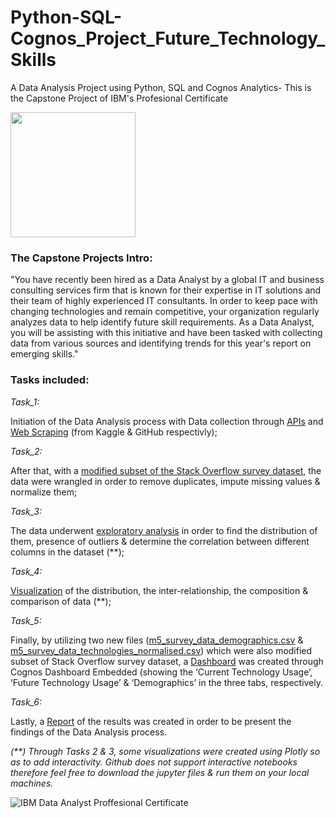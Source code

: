 # Python-SQL-Cognos_Project_Future_Technology_Skills
A Data Analysis Project using Python, SQL and Cognos Analytics- This is the Capstone Project of IBM's Profesional Certificate


<img src="https://user-images.githubusercontent.com/123563233/220436544-0d6c9986-b0e7-41a4-8577-7ec173633787.png" width="200" height="200" />


### The Capstone Projects Intro:

"You have recently been hired as a Data Analyst by a global IT and business consulting services firm that is known for their expertise in IT solutions and their team of highly experienced IT consultants.  In order to keep pace with changing technologies and remain competitive, your organization regularly analyzes data to help identify future skill requirements. As a Data Analyst, you will be assisting with this initiative and have been tasked with collecting data from various sources and identifying trends for this year's report on emerging skills."

### Tasks included:

*Task_1:* 

Initiation of the Data Analysis process with Data collection through [APIs](1.1_Collecting_Jobs_data_Using_API.ipynb) and [Web Scraping](1.2_Collecting_Jobs_Using_Web-Scraping.ipynb) (from Kaggle & GitHub respectivly);

*Task_2:*

After that, with a [modified subset of the Stack Overflow survey dataset](datasets/m1_survey_data.csv), the data were wrangled in order to remove duplicates, impute missing values & normalize them;

*Task_3:*

The data underwent [exploratory analysis](3_M3_ExploratoryDataAnalysis.ipynb) in order to find the distribution of them, presence of outliers & determine the correlation between different columns in the dataset (**);

*Task_4:*

[Visualization](4_M4_DataVisualization.ipynb) of the distribution, the inter-relationship, the composition & comparison of data (**);

*Task_5:*

Finally, by utilizing two new files ([m5_survey_data_demographics.csv](datasets/m5_survey_data_demographics.csv) & [m5_survey_data_technologies_normalised.csv](datasets/m5_survey_data_technologies_normalised.csv)) which were also modified subset of Stack Overflow survey dataset, a [Dashboard](5_M5_Dashboard.pdf) was created through Cognos Dashboard Embedded (showing the ‘Current Technology Usage’, ‘Future Technology Usage’ & ‘Demographics’ in the three tabs, respectively.

*Task_6:*

Lastly, a [Report](6_Capstone_Project_Reporting.pptx) of the results was created in order to be present the findings of the Data Analysis process. 


*(**) Through Tasks 2 & 3, some visualizations were created using Plotly so as to add interactivity. Github does not support interactive notebooks therefore feel free to download the jupyter files & run them on your local machines.* 

![IBM Data Analyst Proffesional Certificate](https://user-images.githubusercontent.com/123563233/220444185-0bea55d3-7afa-4d74-a048-9556760b84f0.png)

